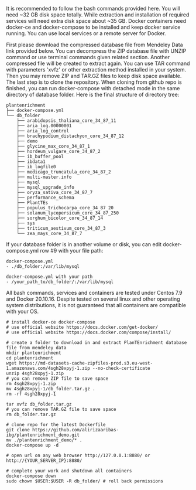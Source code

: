 It is recommended to follow the bash commands provided here. You will need ~32 GB disk space totally. While extraction and installation of required services will need extra disk space about ~35 GB. Docker containers need docker-ce and docker-compose to be installed and keep docker service running. You can use local services or a remote server for Docker.

First please download the compressed database file from Mendeley Data link provided below. You can decompress the ZIP database file with UNZIP command or use terminal commands given related section. Another compressed file will be created to extract again. You can use TAR command with parameters 'xvfz' or other extraction method installed in your system. Then you may remove ZIP and TAR.GZ files to keep disk space available. The last step is to clone the repository.  When cloning from github repo is finished, you can run docker-compose with detached mode in the same directory of database folder. Here is the final structure of directory tree:

```
plantenrichment
├── docker-compose.yml
└── db_folder
    ├── arabidopsis_thaliana_core_34_87_11
    ├── aria_log.00000001
    ├── aria_log_control
    ├── brachypodium_distachyon_core_34_87_12
    ├── demo
    ├── glycine_max_core_34_87_1
    ├── hordeum_vulgare_core_34_87_2
    ├── ib_buffer_pool
    ├── ibdata1
    ├── ib_logfile0
    ├── medicago_truncatula_core_34_87_2
    ├── multi-master.info
    ├── mysql
    ├── mysql_upgrade_info
    ├── oryza_sativa_core_34_87_7
    ├── performance_schema
    ├── PlantTEs
    ├── populus_trichocarpa_core_34_87_20
    ├── solanum_lycopersicum_core_34_87_250
    ├── sorghum_bicolor_core_34_87_14
    ├── sys
    ├── triticum_aestivum_core_34_87_3
    └── zea_mays_core_34_87_7
```

If your database folder is in another volume or disk, you can edit docker-compose.yml row #9 with your file path:

```
docker-compose.yml
- ./db_folder:/var/lib/mysql
```

```
docker-compose.yml with your path
- /your_path_to/db_folder/:/var/lib/mysql
```

All bash commands, services and containers are tested under Centos 7.9 and Docker 20.10.16. Despite tested on several linux and other operating system distributions, it is not guaranteed that all containers are compatible with your OS.


```
# install docker-ce docker-compose
# use official website https://docs.docker.com/get-docker/
# use official website https://docs.docker.com/compose/install/

# create a folder to download in and extract PlanTEnrichment database file from mendeley data
mkdir plantenrichment
cd plantenrichment
wget https://md-datasets-cache-zipfiles-prod.s3.eu-west-1.amazonaws.com/4sgh28xpyj-1.zip --no-check-certificate
unzip 4sgh28xpyj-1.zip
# you can remove ZIP file to save space
rm 4sgh28xpyj-1.zip 
mv 4sgh28xpyj-1/db_folder.tar.gz .
rm -rf 4sgh28xpyj-1

tar xvfz db_folder.tar.gz
# you can remove TAR.GZ file to save space
rm db_folder.tar.gz

# clone repo for the latest Dockerfile
git clone https://github.com/alirizaaribas-ibg/plantenrichment_demo.git
mv ./plantenrichment_demo/* .
docker-compose up -d

# open url on any web browser http://127.0.0.1:8880/ or http://{YOUR_SERVER_IP}:8880/

# complete your work and shutdown all containers
docker-compose down
sudo chown $USER:$USER -R db_folder/ # roll back permissions
```
